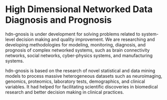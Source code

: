 # High Dimensional Networked Data Diagnosis and Prognosis

hdn-gnosis is under development for solving problems related to system-level decision making and quality improvement. 
We are researching and developing methodologies for modeling, monitoring, diagnosis, and prognosis of complex networked systems, 
such as brain connectivity networks, social networks, cyber-physics systems, and manufacturing systems. 

hdn-gnosis is based on the research of novel statistical and data mining models to process massive heterogeneous datasets 
such as neuroimaging, genomics, proteomics, laboratory tests, demographics, and clinical variables. It had helped for facilitating scientific 
discoveries in biomedical research and better decision making in clinical practices. 
